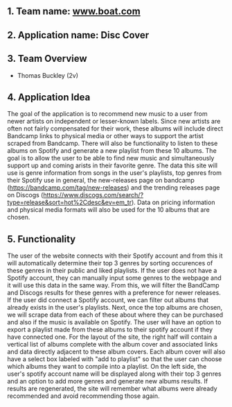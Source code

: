 ## 1. Team name: www.boat.com

## 2. Application name: Disc Cover

## 3. Team Overview
- Thomas Buckley (2v)

## 4. Application Idea
The goal of the application is to recommend new music to a user from newer artists on independent or lesser-known labels.  Since new artists are often not fairly compensated for their work, these albums will include direct Bandcamp links to physical media or other ways to support the artist scraped from Bandcamp. There will also be functionality to listen to these albums on Spotify and generate a new playlist from these 10 albums. The goal is to allow the user to be able to find new music and simultaneously support up and coming arists in their favorite genre. The data this site will use is genre information from songs in the user's playlists, top genres from their Spotify use in general, the new-releases page on bandcamp (https://bandcamp.com/tag/new-releases) and the trending releases page on Discogs (https://www.discogs.com/search/?type=release&sort=hot%2Cdesc&ev=em_tr). Data on pricing information and physical media formats will also be used for the 10 albums that are chosen.

## 5. Functionality
The user of the website connects with their Spotify account and from this it will automatically determine their top 3 genres by sorting occurences of these genres in their public and liked playlists. If the user does not have a Spotify account, they can manually input some genres to the webpage and it will use this data in the same way. From this, we will filter the BandCamp and Discogs results for these genres with a preference for newer releases. If the user did connect a Spotify account, we can filter out albums that already exists in the user's playlists. Next, once the top albums are chosen, we will scrape data from each of these about where they can be purchased and also if the music is available on Spotify. The user will have an option to export a playlist made from these albums to their spotify account if they have connected one. 
For the layout of the site, the right half will contain a vertical list of albums complete with the album cover and associated links and data directly adjacent to these album covers. Each album cover will also have a select box labeled with "add to playlist" so that the user can choose which albums they want to compile into a playlist. On the left side, the user's spotify account name will be displayed along with their top 3 genres and an option to add more genres and generate new albums results. If results are regenerated, the site will remember what albums were already recommended and avoid recommending those again.
